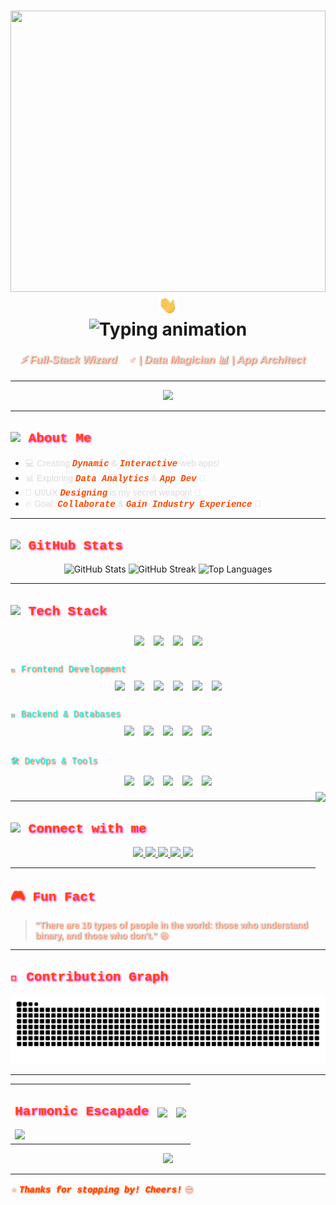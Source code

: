 <h1 align="center">
  <img src="https://i.gifer.com/Dhug.gif" width="100%" height="450"/>
  <br/>
  <img src="https://raw.githubusercontent.com/ABSphreak/ABSphreak/master/gifs/Hi.gif" width="30px">
  <br>
  <img src="https://readme-typing-svg.herokuapp.com?font=Fira+Code&size=24&duration=4000&pause=100&color=00FF00&center=true&vCenter=true&lines=Hey+there!_;I'm+Ansh+Sahu𒉭_;coder????_;developer??!!_;Nahhhh_;Napster(≧∇≦)😴_" alt="Typing animation">
</h1>






<p align="center" style="font-family: Arial, sans-serif; font-size: 1.2em; color: #DCDCDC; text-shadow: 1px 1px 2px #FF4500;"><b><i>⚡ Full-Stack Wizard 🧙‍♂️ | Data Magician 📊 | App Architect 📱</i></b></p>

---

<div align="center">
  <img src="https://media1.tenor.com/m/riqxUvXso5AAAAAd/spike.gif" width="450" />
</div>

---

## <span style="font-family: 'Courier New', monospace; color: #FF4500; text-shadow: 1px 1px 3px #FF00FF;"><img src="https://media.tenor.com/g-aya7PJh2EAAAAM/me-get-jammed-on.gif" width="60px"> About Me</span>

- <span style="font-family: Arial, sans-serif; color: #DCDCDC;">💻 Creating **<i style="font-family: 'Courier New', monospace; color: #FF4500;">Dynamic</i>** & **<i style="font-family: 'Courier New', monospace; color: #FF4500;">Interactive</i>** web apps!</span>  
- <span style="font-family: Arial, sans-serif; color: #DCDCDC;">📊 Exploring **<i style="font-family: 'Courier New', monospace; color: #FF4500;">Data Analytics</i>** & **<i style="font-family: 'Courier New', monospace; color: #FF4500;">App Dev</i>** 🚀</span>  
- <span style="font-family: Arial, sans-serif; color: #DCDCDC;">🎨 UI/UX **<i style="font-family: 'Courier New', monospace; color: #FF4500;">Designing</i>** is my secret weapon! 🎯</span>  
- <span style="font-family: Arial, sans-serif; color: #DCDCDC;">🔥 Goal: **<i style="font-family: 'Courier New', monospace; color: #FF4500;">Collaborate</i>** & **<i style="font-family: 'Courier New', monospace; color: #FF4500;">Gain Industry Experience</i>** 🚀</span>  

---

## <span style="font-family: 'Courier New', monospace; color: #FF4500; text-shadow: 1px 1px 3px #FF00FF;"><img src="https://media.tenor.com/LSHKMiRdLggAAAAm/statistics-trending-up.webp" width="60px"> GitHub Stats</span>  

<div align="center">
  <img src="https://github-readme-stats.vercel.app/api?username=ANSH696969&show_icons=true&theme=gruvbox&hide_border=true&title_color=FF4500&icon_color=FF4500&text_color=DCDCDC&bg_color=0D1117" height="180" alt="GitHub Stats" />
  <img src="https://streak-stats.vercel.app?user=ANSH696969&theme=gruvbox&hide_border=true&ring=FF4500&fire=FF4500&sideNums=FF6347&currStreakNum=FF4500" height="180" alt="GitHub Streak" />
  <img src="https://github-readme-stats.vercel.app/api/top-langs?username=ANSH696969&layout=compact&langs_count=6&theme=gruvbox&hide_border=true&title_color=FF4500&text_color=DCDCDC&bg_color=0D1117" height="180" alt="Top Languages" />
</div>

---

## <span style="font-family: 'Courier New', monospace; color: #FF4500; text-shadow: 1px 1px 3px #FF00FF;"><img src="https://media.tenor.com/H9uhBUzf2xwAAAAM/hacker-test.gif" width="60px"> Tech Stack</span>  

<div style="display: flex; flex-wrap: wrap; justify-content: center; gap: 15px; padding: 10px;">
  <img style="transition: transform 0.3s ease;" onmouseover="this.style.transform='scale(1.2) rotate(10deg)';" onmouseout="this.style.transform='scale(1) rotate(0deg)';" src="https://img.shields.io/badge/C-🔧-A8B9CC?style=for-the-badge&logo=c&logoColor=white" />
  <img style="transition: transform 0.3s ease;" onmouseover="this.style.transform='scale(1.2) rotate(10deg)';" onmouseout="this.style.transform='scale(1) rotate(0deg)';" src="https://img.shields.io/badge/C++-💻-00599C?style=for-the-badge&logo=c%2B%2B&logoColor=white" />
  <img style="transition: transform 0.3s ease;" onmouseover="this.style.transform='scale(1.2) rotate(10deg)';" onmouseout="this.style.transform='scale(1) rotate(0deg)';" src="https://img.shields.io/badge/JavaScript-🚀-F7DF1E?style=for-the-badge&logo=javascript&logoColor=black" />
  <img style="transition: transform 0.3s ease;" onmouseover="this.style.transform='scale(1.2) rotate(10deg)';" onmouseout="this.style.transform='scale(1) rotate(0deg)';" src="https://img.shields.io/badge/TypeScript-🌟-3178C6?style=for-the-badge&logo=typescript&logoColor=white" />
</div>

<div style="font-family: 'Courier New', monospace; color: #00FFFF; text-shadow: 1px 1px 2px #FF4500; margin-top: 20px;">🎨 Frontend Development</div>
<div style="display: flex; flex-wrap: wrap; justify-content: center; gap: 15px; padding: 10px;">
  <img style="transition: transform 0.3s ease;" onmouseover="this.style.transform='scale(1.2) rotate(10deg)';" onmouseout="this.style.transform='scale(1) rotate(0deg)';" src="https://img.shields.io/badge/HTML5-🎨-E34F26?style=for-the-badge&logo=html5&logoColor=white" />
  <img style="transition: transform 0.3s ease;" onmouseover="this.style.transform='scale(1.2) rotate(10deg)';" onmouseout="this.style.transform='scale(1) rotate(0deg)';" src="https://img.shields.io/badge/CSS3-✨-1572B6?style=for-the-badge&logo=css3&logoColor=white" />
  <img style="transition: transform 0.3s ease;" onmouseover="this.style.transform='scale(1.2) rotate(10deg)';" onmouseout="this.style.transform='scale(1) rotate(0deg)';" src="https://img.shields.io/badge/React-⚛️-61DAFB?style=for-the-badge&logo=react&logoColor=black" />
  <img style="transition: transform 0.3s ease;" onmouseover="this.style.transform='scale(1.2) rotate(10deg)';" onmouseout="this.style.transform='scale(1) rotate(0deg)';" src="https://img.shields.io/badge/Next.js-⬛-000000?style=for-the-badge&logo=next.js&logoColor=white" />
  <img style="transition: transform 0.3s ease;" onmouseover="this.style.transform='scale(1.2) rotate(10deg)';" onmouseout="this.style.transform='scale(1) rotate(0deg)';" src="https://img.shields.io/badge/Tailwind-💨-38B2AC?style=for-the-badge&logo=tailwind-css&logoColor=white" />
  <img style="transition: transform 0.3s ease;" onmouseover="this.style.transform='scale(1.2) rotate(10deg)';" onmouseout="this.style.transform='scale(1) rotate(0deg)';" src="https://img.shields.io/badge/Bootstrap-🎡-7952B3?style=for-the-badge&logo=bootstrap&logoColor=white" />
</div>

<div style="font-family: 'Courier New', monospace; color: #00FFFF; text-shadow: 1px 1px 2px #FF4500; margin-top: 20px;">🔧 Backend & Databases</div>
<div style="display: flex; flex-wrap: wrap; justify-content: center; gap: 15px; padding: 10px;">
  <img style="transition: transform 0.3s ease;" onmouseover="this.style.transform='scale(1.2) rotate(10deg)';" onmouseout="this.style.transform='scale(1) rotate(0deg)';" src="https://img.shields.io/badge/Node.js-🌿-339933?style=for-the-badge&logo=node.js&logoColor=white" />
  <img style="transition: transform 0.3s ease;" onmouseover="this.style.transform='scale(1.2) rotate(10deg)';" onmouseout="this.style.transform='scale(1) rotate(0deg)';" src="https://img.shields.io/badge/Express-⚡-000000?style=for-the-badge&logo=express&logoColor=white" />
  <img style="transition: transform 0.3s ease;" onmouseover="this.style.transform='scale(1.2) rotate(10deg)';" onmouseout="this.style.transform='scale(1) rotate(0deg)';" src="https://img.shields.io/badge/MongoDB-🍃-47A248?style=for-the-badge&logo=mongodb&logoColor=white" />
  <img style="transition: transform 0.3s ease;" onmouseover="this.style.transform='scale(1.2) rotate(10deg)';" onmouseout="this.style.transform='scale(1) rotate(0deg)';" src="https://img.shields.io/badge/Firebase-🔥-FFCA28?style=for-the-badge&logo=firebase&logoColor=black" />
  <img style="transition: transform 0.3s ease;" onmouseover="this.style.transform='scale(1.2) rotate(10deg)';" onmouseout="this.style.transform='scale(1) rotate(0deg)';" src="https://img.shields.io/badge/Supabase-🗄️-3ECF8E?style=for-the-badge&logo=supabase&logoColor=white" />
</div>

<div style="font-family: 'Courier New', monospace; color: #00FFFF; text-shadow: 1px 1px 2px #FF4500; margin-top: 20px;">🛠️ DevOps & Tools</div>
<div style="display: flex; flex-wrap: wrap; justify-content: center; gap: 15px; padding: 10px;">
  <img style="transition: transform 0.3s ease;" onmouseover="this.style.transform='scale(1.2) rotate(10deg)';" onmouseout="this.style.transform='scale(1) rotate(0deg)';" src="https://img.shields.io/badge/Git-📌-F05032?style=for-the-badge&logo=git&logoColor=white" />
  <img style="transition: transform 0.3s ease;" onmouseover="this.style.transform='scale(1.2) rotate(10deg)';" onmouseout="this.style.transform='scale(1) rotate(0deg)';" src="https://img.shields.io/badge/GitHub-🐙-181717?style=for-the-badge&logo=github&logoColor=white" />
  <img style="transition: transform 0.3s ease;" onmouseover="this.style.transform='scale(1.2) rotate(10deg)';" onmouseout="this.style.transform='scale(1) rotate(0deg)';" src="https://img.shields.io/badge/Docker-🐳-2496ED?style=for-the-badge&logo=docker&logoColor=white" />
  <img style="transition: transform 0.3s ease;" onmouseover="this.style.transform='scale(1.2) rotate(10deg)';" onmouseout="this.style.transform='scale(1) rotate(0deg)';" src="https://img.shields.io/badge/AWS-☁️-232F3E?style=for-the-badge&logo=amazon-aws&logoColor=white" />
  <img style="transition: transform 0.3s ease;" onmouseover="this.style.transform='scale(1.2) rotate(10deg)';" onmouseout="this.style.transform='scale(1) rotate(0deg)';" src="https://img.shields.io/badge/Vercel-🚀-000000?style=for-the-badge&logo=vercel&logoColor=white" />
</div>

<img align="right" height="150" src="https://media1.tenor.com/m/GfSX-u7VGM4AAAAC/coding.gif" />

---
## <span style="font-family: 'Courier New', monospace; color: #FF4500; text-shadow: 1px 1px 3px #FF00FF;"><img src="https://i.gifer.com/origin/4d/4dc11d17f5292fd463a60aa2bbb41f6a_w200.webp" width="50px"> Connect with me</span>  

<div align="center">
  <a href="https://www.instagram.com/ansh_sahuji___/" target="_blank">
    <img src="https://img.shields.io/badge/Instagram-E4405F?style=for-the-badge&logo=instagram&logoColor=white" />
  </a>
  <a href="mailto:your.email@gmail.com" target="_blank">
    <img src="https://img.shields.io/badge/Gmail-D14836?style=for-the-badge&logo=gmail&logoColor=white" />
  </a>
  <a href="https://www.linkedin.com/in/ansh-sahu-1b24b424b/" target="_blank">
    <img src="https://img.shields.io/badge/LinkedIn-0077B5?style=for-the-badge&logo=linkedin&logoColor=white" />
  </a>
  <a href="https://x.com/anshsah90369426" target="_blank">
    <img src="https://img.shields.io/badge/X-000000?style=for-the-badge&logo=x&logoColor=white" />
  </a>
  <a href="https://ansh-portfolio14.netlify.app/" target="_blank">
    <img src="https://img.shields.io/badge/Portfolio-FF4500?style=for-the-badge&logo=netlify&logoColor=white" />
  </a>
</div>

---

## <span style="font-family: 'Courier New', monospace; color: #FF4500; text-shadow: 1px 1px 3px #FF00FF;">🎮 Fun Fact</span>  

> <span style="font-family: Arial, sans-serif; color: #DCDCDC; text-shadow: 1px 1px 2px #FF4500;">**"There are 10 types of people in the world: those who understand binary, and those who don't."** 😆</span>  

---

## <span style="font-family: 'Courier New', monospace; color: #FF4500; text-shadow: 1px 1px 3px #FF00FF;">🐍 Contribution Graph</span>  

<div align="center">
  <img src="https://raw.githubusercontent.com/ANSH696969/ANSH696969/output/snake.svg" alt="Snake Animation" />
</div>

---
<table>
  <tr>
    <td>
      <h2 style="font-family: 'Courier New', monospace; color: #FF4500; text-shadow: 1px 1px 3px #FF00FF;">
         Harmonic Escapade</h2>
      <img src="https://i.gifer.com/origin/a0/a0fdfb0039405b9a8c222dd252be9565_w200.webp" width=100%>
    </td>
    <td>
      <a href="https://spotify-github-profile.kittinanx.com/api/view.svg?uid=31cgswzgybt4wfqmdvzq4dre2m2e&redirect=true">
        <img src="https://spotify-github-profile.kittinanx.com/api/view.svg?uid=31cgswzgybt4wfqmdvzq4dre2m2e&cover_image=true&theme=default&show_offline=true&background_color=121212&interchange=true&bar_color=53b14f&bar_color_cover=false">
      </a>
    
   </td>
    <td>
      <img src="https://i.gifer.com/origin/79/79c9bd19c3c5e678ff2b42f93234d7f9_w200.webp" width=100%>
    </td>
  </tr>
</table>



<div align="center">
  <img src="https://media.tenor.com/THXLmSGSqJAAAAAi/mikaela-hyakuya.gif" height="200" />
</div>

---

<span style="font-family: Arial, sans-serif; color: #DCDCDC; text-shadow: 1px 1px 2px #FF4500;">⭐ **<i style="font-family: 'Courier New', monospace; color: #FF4500;">Thanks for stopping by! Cheers!</i>** 😎</span>
